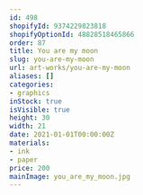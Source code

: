 ```yaml
---
id: 498
shopifyId: 9374229823818
shopifyOptionId: 48828518465866
order: 87
title: You are my moon
slug: you-are-my-moon
url: art-works/you-are-my-moon
aliases: []
categories:
- graphics
inStock: true
isVisible: true
height: 30
width: 21
date: 2021-01-01T00:00:00Z
materials:
- ink
- paper
price: 200
mainImage: you_are_my_moon.jpg
---
```

